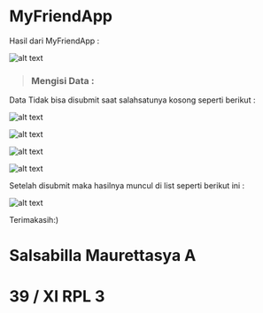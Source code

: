 # MyFriendApp

Hasil dari MyFriendApp :

![alt text](MyFriendApp/awal.jpg)

> ### Mengisi Data :

Data Tidak bisa disubmit saat salahsatunya kosong seperti berikut :

![alt text](MyFriendApp/nama.jpg)

![alt text](MyFriendApp/email.jpg)

![alt text](MyFriendApp/telp.jpg)

![alt text](MyFriendApp/alamat.jpg)

Setelah disubmit maka hasilnya muncul di list seperti berikut ini :

![alt text](MyFriendApp/akhir.jpg)

Terimakasih:)

# Salsabilla Maurettasya A

# 39 / XI RPL 3
